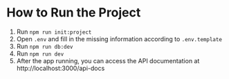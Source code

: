# How to Run the Project

1. Run `npm run init:project`
2. Open `.env` and fill in the missing information according to `.env.template`
3. Run `npm run db:dev`
4. Run `npm run dev`
5. After the app running, you can access the API documentation at http://localhost:3000/api-docs

